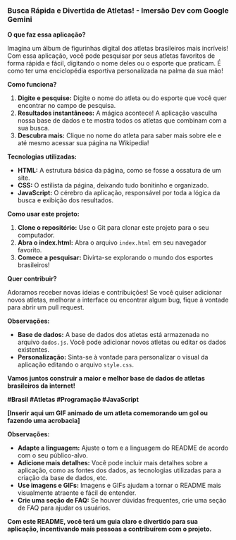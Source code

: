 ### **Busca Rápida e Divertida de Atletas! - Imersão Dev com Google Gemini** 

**O que faz essa aplicação?**

Imagina um álbum de figurinhas digital dos atletas brasileiros mais incríveis! Com essa aplicação, você pode pesquisar por seus atletas favoritos de forma rápida e fácil, digitando o nome deles ou o esporte que praticam. É como ter uma enciclopédia esportiva personalizada na palma da sua mão!

**Como funciona?**

1. **Digite e pesquise:** Digite o nome do atleta ou do esporte que você quer encontrar no campo de pesquisa.
2. **Resultados instantâneos:** A mágica acontece! A aplicação vasculha nossa base de dados e te mostra todos os atletas que combinam com a sua busca.
3. **Descubra mais:** Clique no nome do atleta para saber mais sobre ele e até mesmo acessar sua página na Wikipedia!

**Tecnologias utilizadas:**

* **HTML:** A estrutura básica da página, como se fosse a ossatura de um site.
* **CSS:** O estilista da página, deixando tudo bonitinho e organizado.
* **JavaScript:** O cérebro da aplicação, responsável por toda a lógica da busca e exibição dos resultados.

**Como usar este projeto:**

1. **Clone o repositório:** Use o Git para clonar este projeto para o seu computador.
2. **Abra o index.html:** Abra o arquivo `index.html` em seu navegador favorito.
3. **Comece a pesquisar:** Divirta-se explorando o mundo dos esportes brasileiros!

**Quer contribuir?**

Adoramos receber novas ideias e contribuições! Se você quiser adicionar novos atletas, melhorar a interface ou encontrar algum bug, fique à vontade para abrir um pull request.

**Observações:**

* **Base de dados:** A base de dados dos atletas está armazenada no arquivo `dados.js`. Você pode adicionar novos atletas ou editar os dados existentes.
* **Personalização:** Sinta-se à vontade para personalizar o visual da aplicação editando o arquivo `style.css`.

**Vamos juntos construir a maior e melhor base de dados de atletas brasileiros da internet!** 

**#Brasil #Atletas #Programação #JavaScript**

**[Inserir aqui um GIF animado de um atleta comemorando um gol ou fazendo uma acrobacia]**

**Observações:**

* **Adapte a linguagem:** Ajuste o tom e a linguagem do README de acordo com o seu público-alvo.
* **Adicione mais detalhes:** Você pode incluir mais detalhes sobre a aplicação, como as fontes dos dados, as tecnologias utilizadas para a criação da base de dados, etc.
* **Use imagens e GIFs:** Imagens e GIFs ajudam a tornar o README mais visualmente atraente e fácil de entender.
* **Crie uma seção de FAQ:** Se houver dúvidas frequentes, crie uma seção de FAQ para ajudar os usuários.

**Com este README, você terá um guia claro e divertido para sua aplicação, incentivando mais pessoas a contribuírem com o projeto.**
